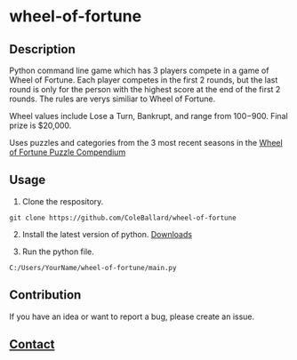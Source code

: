 # wheel-of-fortune

## Description

Python command line game which has 3 players compete in a game of Wheel of Fortune. Each player competes in the first 2 rounds, but the last round is only for the person with the highest score at the end of the first 2 rounds. The rules are verys similiar to Wheel of Fortune.

Wheel values include Lose a Turn, Bankrupt, and range from $100-$900. Final prize is $20,000.

Uses puzzles and categories from the 3 most recent seasons in the [Wheel of Fortune Puzzle Compendium](https://sites.google.com/site/wheeloffortunepuzzlecompendium/home/compendium)

## Usage

1. Clone the respository.
```shell
git clone https://github.com/ColeBallard/wheel-of-fortune
```

2. Install the latest version of python.
[Downloads](https://www.python.org/downloads/)


3. Run the python file.
```shell
C:/Users/YourName/wheel-of-fortune/main.py
```

## Contribution
If you have an idea or want to report a bug, please create an issue.

## **[Contact](https://coleb.io/contact)**